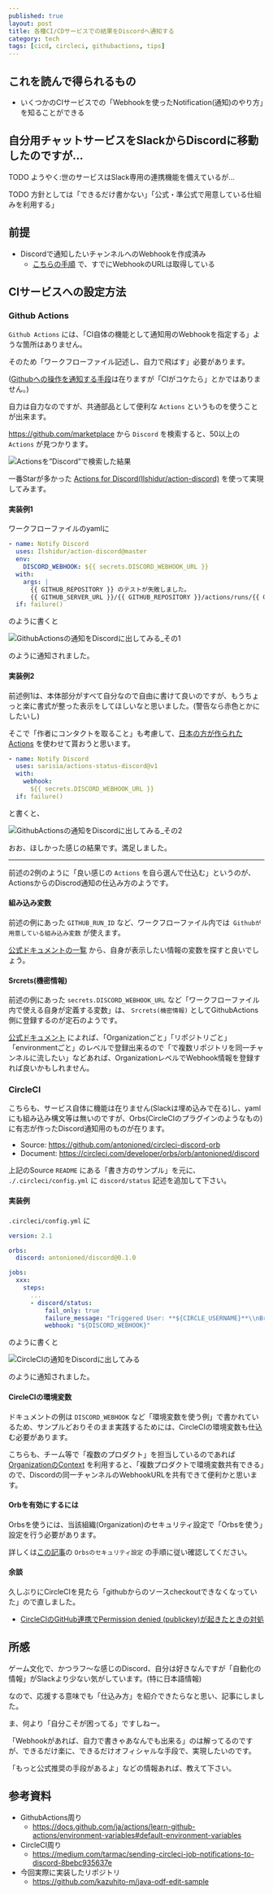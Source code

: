 ```yaml
---
published: true
layout: post
title: 各種CI/CDサービスでの結果をDiscordへ通知する
category: tech
tags: [cicd, circleci, githubactions, tips]
---
```


## これを読んで得られるもの

- いくつかのCIサービスでの「Webhookを使ったNotification(通知)のやり方」を知ることができる

## 自分用チャットサービスをSlackからDiscordに移動したのですが…

TODO ようやく:世のサービスはSlack専用の連携機能を備えているが…

TODO 方針としては「できるだけ書かない」「公式・準公式で用意している仕組みを利用する」

## 前提

- Discordで通知したいチャンネルへのWebhookを作成済み
  - [こちらの手順](https://support.discord.com/hc/ja/articles/228383668) で、すでにWebhookのURLは取得している

## CIサービスへの設定方法

### Github Actions

`Github Actions` には、「CI自体の機能として通知用のWebhookを指定する」ような箇所はありません。

そのため「ワークフローファイル記述し、自力で飛ばす」必要があります。

([Githubへの操作を通知する手段](https://qiita.com/Papillon6814/items/7bfd95cbd1b5a80afb92)は在りますが「CIがコケたら」とかではありません。)

自力は自力なのですが、共通部品として便利な `Actions` というものを使うことが出来ます。

https://github.com/marketplace から `Discord` を検索すると、50以上の `Actions` が見つかります。

![Actionsを”Discord”で検索した結果](/images/2022-12-16-actions-list.png)

一番Starが多かった [Actions for Discord(Ilshidur/action-discord)](https://github.com/marketplace/actions/actions-for-discord) を使って実現してみます。

#### 実装例1

ワークフローファイルのyamlに

```yaml
- name: Notify Discord
  uses: Ilshidur/action-discord@master
  env:
    DISCORD_WEBHOOK: ${{ secrets.DISCORD_WEBHOOK_URL }}
  with:
    args: |
      {{ GITHUB_REPOSITORY }} のテストが失敗しました。
      {{ GITHUB_SERVER_URL }}/{{ GITHUB_REPOSITORY }}/actions/runs/{{ GITHUB_RUN_ID }} を確認して下さい。
  if: failure()
```

のように書くと

![GithubActionsの通知をDiscordに出してみる_その1](/images/2022-12-16-actions-discrod-notify-01.png)

のように通知されました。

#### 実装例2

前述例1は、本体部分がすべて自分なので自由に書けて良いのですが、もうちょっと楽に書式が整った表示をしてほしいなと思いました。(警告なら赤色とかにしたいし)

そこで「作者にコンタクトを取ること」も考慮して、[日本の方が作られたActions](https://note.sarisia.cc/entry/actions-status-discord/) を使わせて貰おうと思います。

```yaml
- name: Notify Discord
  uses: sarisia/actions-status-discord@v1
  with:
    webhook:
      ${{ secrets.DISCORD_WEBHOOK_URL }}
  if: failure()
```

と書くと、

![GithubActionsの通知をDiscordに出してみる_その2](/images/2022-12-16-actions-discrod-notify-02.png)

おお、ほしかった感じの結果です。満足しました。

--- 

前述の2例のように「良い感じの `Actions` を自ら選んで仕込む」というのが、ActionsからのDiscrod通知の仕込み方のようです。

#### 組み込み変数

前述の例にあった `GITHUB_RUN_ID` など、ワークフローファイル内では` Githubが用意している組み込み変数` が使えます。

[公式ドキュメントの一覧](https://docs.github.com/ja/actions/learn-github-actions/environment-variables#default-environment-variables) から、自身が表示したい情報の変数を探すと良いでしょう。

#### Srcrets(機密情報)

前述の例にあった `secrets.DISCORD_WEBHOOK_URL` など「ワークフローファイル内で使える自身が定義する変数」は、 `Srcrets(機密情報)` としてGithubActions側に登録するのが定石のようです。

[公式ドキュメント](https://docs.github.com/ja/actions/security-guides/encrypted-secrets) によれば、「Organizationごと」「リポジトリごと」「environmentごと」のレベルで登録出来るので「で複数リポジトリを同一チャンネルに流したい」などあれば、OrganizationレベルでWebhook情報を登録すれば良いかもしれません。

### CircleCI

こちらも、サービス自体に機能は在りません(Slackは埋め込みで在る)し、yamlにも組み込み構文等は無いのですが、Orbs(CircleCIのプラグインのようなもの)に有志が作ったDiscord通知用のものが在ります。

- Source: <https://github.com/antonioned/circleci-discord-orb>
- Document: <https://circleci.com/developer/orbs/orb/antonioned/discord>

上記のSource `README` にある「書き方のサンプル」を元に、 `./.circleci/config.yml` に `discord/status` 記述を追加して下さい。

#### 実装例

`.circleci/config.yml` に

```yaml
version: 2.1

orbs:
  discord: antonioned/discord@0.1.0

jobs:
  xxx:
    steps:
      ...
      - discord/status:
          fail_only: true
          failure_message: "Triggered User: **${CIRCLE_USERNAME}**\\nBranch: **${CIRCLE_BRANCH}**\\n\\nCircleCI テストに失敗しました。 JOB: **$CIRCLE_JOB**"
          webhook: "${DISCORD_WEBHOOK}"
```

のように書くと

![CircleCIの通知をDiscordに出してみる](/images/2022-12-16-circleci-discord-notify.png)

のように通知されました。

#### CircleCIの環境変数

ドキュメントの例は `DISCORD_WEBHOOK` など「環境変数を使う例」で書かれているため、サンプルどおりそのまま実践するためには、CircleCIの環境変数も仕込む必要があります。

こちらも、チーム等で「複数のプロダクト」を担当しているのであれば [OrganizationのContext](https://circleci.com/docs/ja/contexts/) を利用すると、「複数プロダクトで環境変数共有できる」ので、Discordの同一チャンネルのWebhookURLを共有できて便利かと思います。

#### Orbを有効にするには

Orbsを使うには、当該組織(Organization)のセキュリティ設定で「Orbsを使う」設定を行う必要があります。

詳しくは[この記事](https://www.kaizenprogrammer.com/entry/2018/12/01/111145)の `Orbsのセキュリティ設定` の手順に従い確認してください。

#### 余談

久しぶりにCircleCIを見たら「githubからのソースcheckoutできなくなっていた」ので直しました。

- [
CircleCIのGitHub連携でPermission denied (publickey)が起きたときの対処](https://koic.hatenablog.com/entry/circleci-error-github-permission-denied)


## 所感

ゲーム文化で、かつラフ〜な感じのDiscord、自分は好きなんですが「自動化の情報」がSlackより少ない気がしています。(特に日本語情報)

なので、応援する意味でも「仕込み方」を紹介できたらなと思い、記事にしました。

ま、何より「自分こそが困ってる」ですしねー。

「Webhookがあれば、自力で書きゃあなんでも出来る」のは解ってるのですが、できるだけ楽に、できるだけオフィシャルな手段で、実現したいのです。

「もっと公式推奨の手段があるよ」などの情報あれば、教えて下さい。

## 参考資料

- GithubActions周り
  - <https://docs.github.com/ja/actions/learn-github-actions/environment-variables#default-environment-variables>
- CircleCI周り
  - <https://medium.com/tarmac/sending-circleci-job-notifications-to-discord-8bebc935637e>
- 今回実際に実装したリポジトリ
  - <https://github.com/kazuhito-m/java-odf-edit-sample>